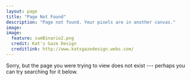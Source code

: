 ```yaml
---
layout: page
title: "Page Not Found"
description: "Page not found. Your pixels are in another canvas."
image:
image:
  feature: sumBinario2.png
  credit: Kat's Gaze Design
  creditlink: http://www.katsgazedesign.webs.com/
---  
```


Sorry, but the page you were trying to view does not exist --- perhaps you can try searching for it below.

<script type="text/javascript">
  var GOOG_FIXURL_LANG = 'en';
  var GOOG_FIXURL_SITE = '{{ site.url }}'
</script>
<script type="text/javascript"
  src="http://linkhelp.clients.google.com/tbproxy/lh/wm/fixurl.js">
</script>